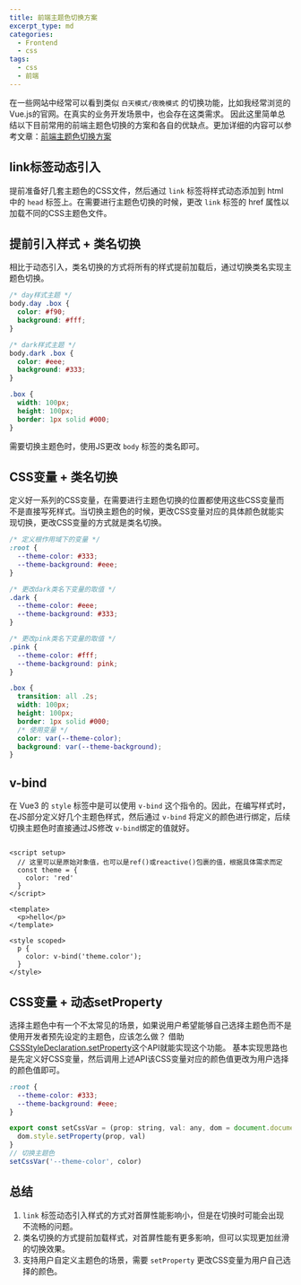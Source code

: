 ```yaml
---
title: 前端主题色切换方案
excerpt_type: md
categories:
  - Frontend
  - css
tags:
  - css
  - 前端
---
```


在一些网站中经常可以看到类似 `白天模式/夜晚模式` 的切换功能，比如我经常浏览的Vue.js的官网。在真实的业务开发场景中，也会存在这类需求。
因此这里简单总结以下目前常用的前端主题色切换的方案和各自的优缺点。更加详细的内容可以参考文章：[前端主题色切换方案](https://juejin.cn/post/7134594122391748615#heading-0)

<!-- more -->

## link标签动态引入

提前准备好几套主题色的CSS文件，然后通过 `link` 标签将样式动态添加到 html 中的 `head` 标签上。在需要进行主题色切换的时候，更改 `link` 标签的 href
属性以加载不同的CSS主题色文件。

<HairyImage class="rounded w-full h-150" fit="contain" src="/images/theme-link.png" />

## 提前引入样式 + 类名切换

相比于动态引入，类名切换的方式将所有的样式提前加载后，通过切换类名实现主题色切换。

```css
/* day样式主题 */
body.day .box {
  color: #f90;
  background: #fff;
}

/* dark样式主题 */
body.dark .box {
  color: #eee;
  background: #333;
}

.box {
  width: 100px;
  height: 100px;
  border: 1px solid #000;
}
```

需要切换主题色时，使用JS更改 `body` 标签的类名即可。

## CSS变量 + 类名切换

定义好一系列的CSS变量，在需要进行主题色切换的位置都使用这些CSS变量而不是直接写死样式。当切换主题色的时候，更改CSS变量对应的具体颜色就能实现切换，更改CSS变量的方式就是类名切换。

```css
/* 定义根作用域下的变量 */
:root {
  --theme-color: #333;
  --theme-background: #eee;
}

/* 更改dark类名下变量的取值 */
.dark {
  --theme-color: #eee;
  --theme-background: #333;
}

/* 更改pink类名下变量的取值 */
.pink {
  --theme-color: #fff;
  --theme-background: pink;
}

.box {
  transition: all .2s;
  width: 100px;
  height: 100px;
  border: 1px solid #000;
  /* 使用变量 */
  color: var(--theme-color);
  background: var(--theme-background);
}
```

## v-bind

在 Vue3 的 `style` 标签中是可以使用 `v-bind` 这个指令的。因此，在编写样式时，在JS部分定义好几个主题色样式，然后通过 `v-bind` 将定义的颜色进行绑定，后续切换主题色时直接通过JS修改
`v-bind`绑定的值就好。

```vue

<script setup>
  // 这里可以是原始对象值，也可以是ref()或reactive()包裹的值，根据具体需求而定
  const theme = {
    color: 'red'
  }
</script>

<template>
  <p>hello</p>
</template>

<style scoped>
  p {
    color: v-bind('theme.color');
  }
</style>
```

## CSS变量 + 动态setProperty

选择主题色中有一个不太常见的场景，如果说用户希望能够自己选择主题色而不是使用开发者预先设定的主题色，应该怎么做？
借助[CSSStyleDeclaration.setProperty](https://developer.mozilla.org/zh-CN/docs/Web/API/CSSStyleDeclaration/setProperty)这个API就能实现这个功能。
基本实现思路也是先定义好CSS变量，然后调用上述API该CSS变量对应的颜色值更改为用户选择的颜色值即可。

```css
:root {
  --theme-color: #333;
  --theme-background: #eee;
}
```

```js
export const setCssVar = (prop: string, val: any, dom = document.documentElement) => {
  dom.style.setProperty(prop, val)
}
// 切换主题色
setCssVar('--theme-color', color)
```

## 总结

1. `link` 标签动态引入样式的方式对首屏性能影响小，但是在切换时可能会出现不流畅的问题。
2. 类名切换的方式提前加载样式，对首屏性能有更多影响，但可以实现更加丝滑的切换效果。
3. 支持用户自定义主题色的场景，需要 `setProperty` 更改CSS变量为用户自己选择的颜色。

